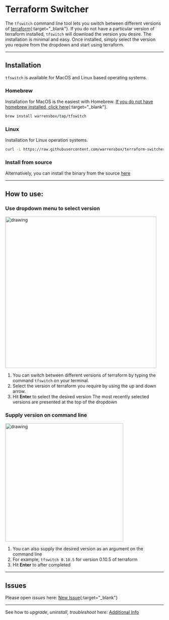 # Terraform Switcher 

The `tfswitch` command line tool lets you switch between different versions of [terraform](https://www.terraform.io/){:target="_blank"}. 
If you do not have a particular version of terraform installed, `tfswitch` will download the version you desire.
The installation is minimal and easy. 
Once installed, simply select the version you require from the dropdown and start using terraform. 

<hr>

## Installation

`tfswitch` is available for MacOS and Linux based operating systems.

### Homebrew

Installation for MacOS is the easiest with Homebrew. [If you do not have homebrew installed, click here](https://brew.sh/){:target="_blank"}. 


```ruby
brew install warrensbox/tap/tfswitch
```

### Linux

Installation for Linux operation systems.

```sh
curl -L https://raw.githubusercontent.com/warrensbox/terraform-switcher/release/install.sh | bash
```

### Install from source

Alternatively, you can install the binary from the source [here](https://github.com/warrensbox/terraform-switcher/releases) 

<hr>

## How to use:
### Use dropdown menu to select version
<img align="center" src="https://s3.us-east-2.amazonaws.com/kepler-images/warrensbox/tfswitch/tfswitch.gif" alt="drawing" style="width: 480px;"/>

1.  You can switch between different versions of terraform by typing the command `tfswitch` on your terminal. 
2.  Select the version of terraform you require by using the up and down arrow.
3.  Hit **Enter** to select the desired version
The most recently selected versions are presented at the top of the dropdown

### Supply version on command line
<img align="center" src="https://s3.us-east-2.amazonaws.com/kepler-images/warrensbox/tfswitch/tfswitch-v4.gif" alt="drawing" style="width: 375px;"/>

1. You can also supply the desired version as an argument on the command line
2. For example, `tfswitch 0.10.5` for version 0.10.5 of terraform
3. Hit **Enter** to after completed

<hr>

## Issues

Please open  *issues* here: [New Issue](https://github.com/warrensbox/terraform-switcher/issues){:target="_blank"}

<hr>

See how to *upgrade*, *uninstall*, *troubleshoot* here:
[Additional Info](additional)